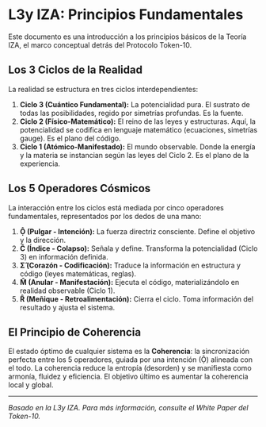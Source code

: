 # L3y IZA: Principios Fundamentales

Este documento es una introducción a los principios básicos de la Teoría IZA, el marco conceptual detrás del Protocolo Token-10.

## Los 3 Ciclos de la Realidad

La realidad se estructura en tres ciclos interdependientes:

1.  **Ciclo 3 (Cuántico Fundamental):** La potencialidad pura. El sustrato de todas las posibilidades, regido por simetrías profundas. Es la fuente.
2.  **Ciclo 2 (Físico-Matemático):** El reino de las leyes y estructuras. Aquí, la potencialidad se codifica en lenguaje matemático (ecuaciones, simetrías gauge). Es el plano del código.
3.  **Ciclo 1 (Atómico-Manifestado):** El mundo observable. Donde la energía y la materia se instancian según las leyes del Ciclo 2. Es el plano de la experiencia.

## Los 5 Operadores Cósmicos

La interacción entre los ciclos está mediada por cinco operadores fundamentales, representados por los dedos de una mano:

1.  **Ộ (Pulgar - Intención):** La fuerza directriz consciente. Define el objetivo y la dirección.
2.  **Ĉ (Índice - Colapso):** Señala y define. Transforma la potencialidad (Ciclo 3) en información definida.
3.  **Σ̂ (Corazón - Codificación):** Traduce la información en estructura y código (leyes matemáticas, reglas).
4.  **M̂ (Anular - Manifestación):** Ejecuta el código, materializándolo en realidad observable (Ciclo 1).
5.  **R̂ (Meñique - Retroalimentación):** Cierra el ciclo. Toma información del resultado y ajusta el sistema.

## El Principio de Coherencia

El estado óptimo de cualquier sistema es la **Coherencia**: la sincronización perfecta entre los 5 operadores, guiada por una intención (Ộ) alineada con el todo. La coherencia reduce la entropía (desorden) y se manifiesta como armonía, fluidez y eficiencia. El objetivo último es aumentar la coherencia local y global.

---
*Basado en la L3y IZA. Para más información, consulte el White Paper del Token-10.*
